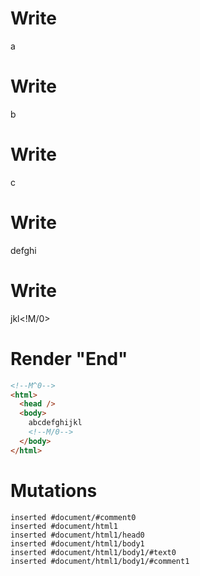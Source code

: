 # Write
  <!M^0>a


# Write
  b


# Write
  c


# Write
  defghi


# Write
  jkl<!M/0>


# Render "End"
```html
<!--M^0-->
<html>
  <head />
  <body>
    abcdefghijkl
    <!--M/0-->
  </body>
</html>
```

# Mutations
```
inserted #document/#comment0
inserted #document/html1
inserted #document/html1/head0
inserted #document/html1/body1
inserted #document/html1/body1/#text0
inserted #document/html1/body1/#comment1
```
